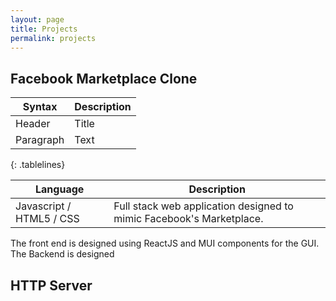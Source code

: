```yaml
---
layout: page
title: Projects
permalink: projects
---
```

<style>
.tablelines table, .tablelines td, .tablelines th {
        border: 1px solid black;
        }
</style>

## Facebook Marketplace Clone
| Syntax | Description |
| ----------- | ----------- |
| Header | Title |
| Paragraph | Text |
{: .tablelines}

| Language     | Description |
| ----------- | ----------- |
| Javascript / HTML5 / CSS   | Full stack web application designed to mimic Facebook's Marketplace.
The front end is designed using ReactJS and MUI components for the GUI. The Backend is designed

## HTTP Server

